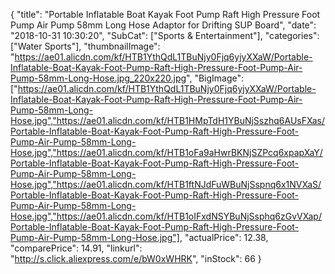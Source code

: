 {
	"title": "Portable Inflatable Boat Kayak Foot Pump Raft High Pressure Foot Pump Air Pump 58mm Long Hose Adaptor for Drifting SUP Board",
	"date": "2018-10-31 10:30:20",
	"SubCat": ["Sports & Entertainment"],
	"categories": ["Water Sports"],
	"thumbnailImage": "https://ae01.alicdn.com/kf/HTB1YthQdL1TBuNjy0Fjq6yjyXXaW/Portable-Inflatable-Boat-Kayak-Foot-Pump-Raft-High-Pressure-Foot-Pump-Air-Pump-58mm-Long-Hose.jpg_220x220.jpg",
	"BigImage": ["https://ae01.alicdn.com/kf/HTB1YthQdL1TBuNjy0Fjq6yjyXXaW/Portable-Inflatable-Boat-Kayak-Foot-Pump-Raft-High-Pressure-Foot-Pump-Air-Pump-58mm-Long-Hose.jpg","https://ae01.alicdn.com/kf/HTB1HMpTdH1YBuNjSszhq6AUsFXas/Portable-Inflatable-Boat-Kayak-Foot-Pump-Raft-High-Pressure-Foot-Pump-Air-Pump-58mm-Long-Hose.jpg","https://ae01.alicdn.com/kf/HTB1oFa9aHwrBKNjSZPcq6xpapXaY/Portable-Inflatable-Boat-Kayak-Foot-Pump-Raft-High-Pressure-Foot-Pump-Air-Pump-58mm-Long-Hose.jpg","https://ae01.alicdn.com/kf/HTB1ftNJdFuWBuNjSspnq6x1NVXaS/Portable-Inflatable-Boat-Kayak-Foot-Pump-Raft-High-Pressure-Foot-Pump-Air-Pump-58mm-Long-Hose.jpg","https://ae01.alicdn.com/kf/HTB1oIFxdNSYBuNjSsphq6zGvVXap/Portable-Inflatable-Boat-Kayak-Foot-Pump-Raft-High-Pressure-Foot-Pump-Air-Pump-58mm-Long-Hose.jpg"],
	"actualPrice": 12.38,
	"comparePrice": 14.91,
	"linkurl": "http://s.click.aliexpress.com/e/bW0xWHRK",
	"inStock": 66
}
